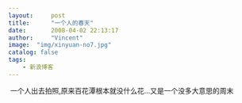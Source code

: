 ```yaml
---
layout:     post
title:      "一个人的春天"
date:       2008-04-02 22:13:17
author:     "Vincent"
image:  "img/xinyuan-no7.jpg"
catalog: false
tags:
    - 新浪博客
---
```




 一个人出去拍照,原来百花潭根本就没什么花...又是一个没多大意思的周末





